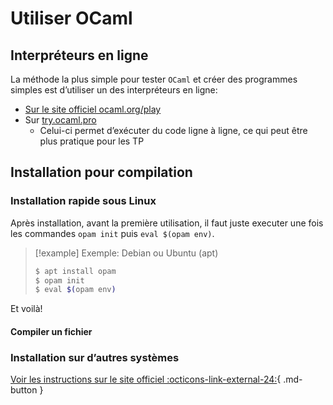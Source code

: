 # Utiliser OCaml

## Interpréteurs en ligne

La méthode la plus simple pour tester `OCaml` et créer des programmes simples est d’utiliser un des interpréteurs en ligne: 
- [Sur le site officiel ocaml.org/play](https://ocaml.org/play)
- Sur [try.ocaml.pro](https://try.ocaml.pro)
	- Celui-ci permet d’exécuter du code ligne à ligne, ce qui peut être plus pratique pour les TP
## Installation pour compilation

### Installation rapide sous Linux

Après installation, avant la première utilisation, il faut juste executer une fois les commandes `opam init` puis `eval $(opam env)`.

> [!example] Exemple: Debian ou Ubuntu (apt)
>``` bash
>$ apt install opam
>$ opam init
>$ eval $(opam env)
>```

Et voilà! 

#### Compiler un fichier


### Installation sur d’autres systèmes

[Voir les instructions sur le site officiel :octicons-link-external-24:](https://ocaml.org/docs/installing-ocaml){ .md-button }